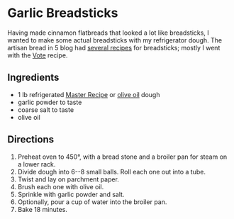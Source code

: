 # Garlic Breadsticks

Having made cinnamon flatbreads that looked a lot like breadsticks, I wanted to make some actual breadsticks with my refrigerator dough.  The artisan bread in 5 blog had [several recipes](http://www.artisanbreadinfive.com/tag/breadsticks) for breadsticks; mostly I went with the [Vote](http://www.artisanbreadinfive.com/2012/11/05/vote) recipe.

## Ingredients

* 1 lb refrigerated [Master Recipe](../bread/master.md) or [olive oil](../bread/oliveOil.md) dough
* garlic powder to taste
* coarse salt to taste
* olive oil

## Directions

1. Preheat oven to 450°, with a bread stone and a broiler pan for steam on a lower rack.
2. Divide dough into 6--8 small balls.  Roll each one out into a tube.
3. Twist and lay on parchment paper.
4. Brush each one with olive oil.
5. Sprinkle with garlic powder and salt.
6. Optionally, pour a cup of water into the broiler pan.
7. Bake 18 minutes.




